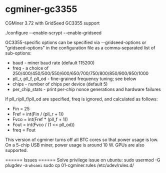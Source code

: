 cgminer-gc3355
==============

CGMiner 3.72 with GridSeed GC3355 support

./configure --enable-scrypt --enable-gridseed

GC3355-specific options can be specified via --gridseed-options or
"gridseed-options" in the configuration file as a comma-separated list of
sub-options:

* baud - miner baud rate (default 115200)
* freq - a choice of 250/400/450/500/550/600/650/700/750/800/850/900/950/1000
* pll_r, pll_f, pll_od - fine-grained frequency tuning; see below
* chips - number of chips per device (default 5)
* per_chip_stats - print per-chip nonce generations and hardware failures

If pll_r/pll_f/pll_od are specified, freq is ignored, and calculated as follows:
* Fin = 25
* Fref = int(Fin / (pll_r + 1))
* Fvco = int(Fref * (pll_f + 1))
* Fout = int(Fvco / (1 << pll_od))
* freq = Fout

This version of cgminer turns off all BTC cores so that power usage is low.
On a 5-chip USB miner, power usage is around 10 W. GPUs are also supported.

====== Issues ======
Solve privilege issue on ubuntu:
sudo usermod -G plugdev -a `whoami`
sudo cp 01-cgminer.rules /etc/udev/rules.d/
